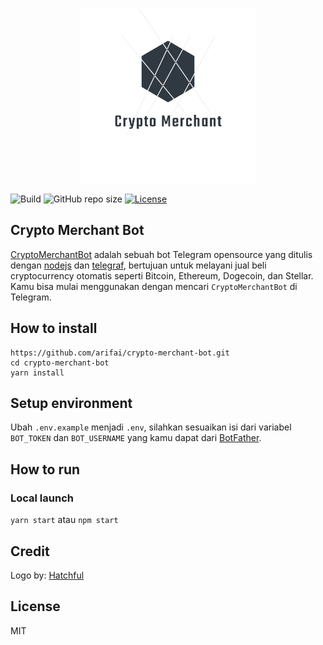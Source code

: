 <p align="center">
    <img src="/img/logo_transparent.png" width="280px">
</p>

![Build](https://github.com/arifai/crypto-merchant-bot/workflows/Build/badge.svg) ![GitHub repo size](https://img.shields.io/github/repo-size/arifai/crypto-merchant-bot) [![License](https://img.shields.io/badge/license-MIT-orange)](https://github.com/arifai/crypto-merchant-bot/blob/master/LICENSE)

## Crypto Merchant Bot

[CryptoMerchantBot](http://t.me/CryptoMerchantBot) adalah sebuah bot Telegram opensource yang ditulis dengan [nodejs](https://nodejs.org/en/) dan [telegraf](https://telegraf.js.org/#/), bertujuan untuk melayani jual beli cryptocurrency otomatis seperti Bitcoin, Ethereum, Dogecoin, dan Stellar. Kamu bisa mulai menggunakan dengan mencari `CryptoMerchantBot` di Telegram.

## How to install

```
https://github.com/arifai/crypto-merchant-bot.git
cd crypto-merchant-bot
yarn install
```

## Setup environment

Ubah `.env.example` menjadi `.env`, silahkan sesuaikan isi dari variabel `BOT_TOKEN` dan `BOT_USERNAME` yang kamu dapat dari [BotFather](https://t.me/BotFather).

## How to run

### Local launch

`yarn start` atau `npm start`

## Credit

Logo by: [Hatchful](https://hatchful.shopify.com/)

## License 

MIT
